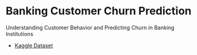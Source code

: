 # Banking Customer Churn Prediction
Understanding Customer Behavior and Predicting Churn in Banking Institutions

* [Kaggle Dataset](https://www.kaggle.com/datasets/saurabhbadole/bank-customer-churn-prediction-dataset/data)
